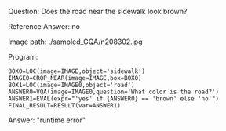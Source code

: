 Question: Does the road near the sidewalk look brown?

Reference Answer: no

Image path: ./sampled_GQA/n208302.jpg

Program:

```
BOX0=LOC(image=IMAGE,object='sidewalk')
IMAGE0=CROP_NEAR(image=IMAGE,box=BOX0)
BOX1=LOC(image=IMAGE0,object='road')
ANSWER0=VQA(image=IMAGE0,question='What color is the road?')
ANSWER1=EVAL(expr="'yes' if {ANSWER0} == 'brown' else 'no'")
FINAL_RESULT=RESULT(var=ANSWER1)
```
Answer: "runtime error"

